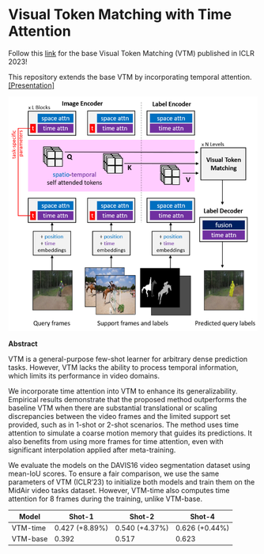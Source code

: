 # Visual Token Matching with Time Attention

Follow this [link](https://github.com/GitGyun/visual_token_matching) for the base Visual Token Matching (VTM) published in ICLR 2023!

This repository extends the base VTM by incorporating temporal attention. [[Presentation]](https://drive.google.com/drive/folders/1-74V1qhEGX6uUnhH52nFgUjSmgUO6VWy?usp=sharing)

<img src="https://github.com/001honi/vtm_space_time/blob/base/asset/vtm-time.png" width="640">

**Abstract** 

VTM is a general-purpose few-shot learner for arbitrary dense prediction tasks. However, VTM lacks the ability to process temporal information, which limits its performance in video domains. 

We incorporate time attention into VTM to enhance its generalizability. Empirical results demonstrate that the proposed method outperforms the baseline VTM when there are substantial translational or scaling discrepancies between the video frames and the limited support set provided, such as in 1-shot or 2-shot scenarios. The method uses time attention to simulate a coarse motion memory that guides its predictions. It also benefits from using more frames for time attention, even with significant interpolation applied after meta-training. 

We evaluate the models on the DAVIS16 video segmentation dataset using mean-IoU scores. To ensure a fair comparison, we use the same parameters of VTM (ICLR’23) to initialize both models and train them on the MidAir video tasks dataset. However, VTM-time also computes time attention for 8 frames during the training, unlike VTM-base.

| Model    | Shot-1         | Shot-2         | Shot-4         |
|----------|----------------|----------------|----------------|
| VTM-time | 0.427 (+8.89%) | 0.540 (+4.37%) | 0.626 (+0.44%) |
| VTM-base | 0.392          | 0.517          | 0.623          |
